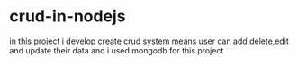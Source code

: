 # crud-in-nodejs
in this project i develop create crud system means user can add,delete,edit and update their data and i used mongodb for this project
